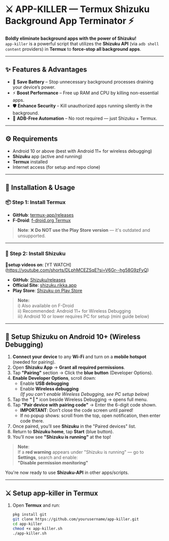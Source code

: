 # ⚔️ APP-KILLER — Termux Shizuku Background App Terminator ⚡

**Boldly eliminate background apps with the power of Shizuku!**  
`app-killer` is a powerful script that utilizes the **Shizuku API** (via `adb shell content` providers) in **Termux** to **force-stop all background apps**.

---

## ✨ Features & Advantages

- 🔋 **Save Battery** – Stop unnecessary background processes draining your device’s power.  
- ⚡ **Boost Performance** – Free up RAM and CPU by killing non-essential apps.  
- 🛡️ **Enhance Security** – Kill unauthorized apps running silently in the background.  
- 🔧 **ADB-Free Automation** – No root required — just Shizuku + Termux.

---

## ⚙️ Requirements

- Android 10 or above (best with Android 11+ for wireless debugging)  
- **Shizuku** app (active and running)  
- **Termux** installed  
- Internet access (for setup and repo clone)

---

## 🚀 Installation & Usage

### 📦 Step 1: Install Termux

- **GitHub**: [termux-app/releases](https://github.com/termux/termux-app/releases)  
- **F-Droid**: [f-droid.org Termux](https://f-droid.org/en/packages/com.termux/)

> **Note**: ❌ **Do NOT use the Play Store version** — it's outdated and unsupported.

---

### 🧩 Step 2: Install Shizuku
🔴**setup videos on**: [YT WATCH]
(https://youtube.com/shorts/DLphMCEZSqE?si=V6Gr--hg58G9zFyQ)
- **GitHub**: [Shizuku/releases](https://github.com/RikkaApps/Shizuku/releases)  
- **Official Site**: [shizuku.rikka.app](https://shizuku.rikka.app/download/)  
- **Play Store**: [Shizuku on Play Store](https://play.google.com/store/apps/details?id=moe.shizuku.privileged.api)

> **Note:**  
> i) Also available on F-Droid  
> ii) Recommended: Android 11+ for Wireless Debugging  
> iii) Android 10 or lower requires PC for setup (mini guide below)

---

## 📡 Setup Shizuku on Android 10+ (Wireless Debugging)

1. **Connect your device** to any **Wi-Fi** and turn on a **mobile hotspot** (needed for pairing).  
2. Open **Shizuku App** → **Grant all required permissions**.  
3. Tap **"Pairing"** section → Click the **blue button** (Developer Options).  
4. **Enable Developer Options**, scroll down:
    - Enable **USB debugging**
    - Enable **Wireless debugging**  
    *(If you can't enable Wireless Debugging, see PC setup below)*  
5. Tap the **" | "** icon beside Wireless Debugging → opens full menu.  
6. Tap **"Pair device with pairing code"** → Enter the 6-digit code shown.  
    - **IMPORTANT**: Don’t close the code screen until paired!  
    - If no popup shows: scroll from the top, open notification, then enter code there.  
7. Once paired, you’ll see **Shizuku** in the "Paired devices" list.  
8. Return to **Shizuku home**, tap **Start** (blue button).  
9. You’ll now see **"Shizuku is running"** at the top!  

> **Note**:  
> If a **red warning** appears under "Shizuku is running" — go to **Settings**, search and enable:  
> **"Disable permission monitoring"**

You're now ready to use **Shizuku-API** in other apps/scripts.

---

## ⚔️ Setup app-killer in Termux

1. Open **Termux** and run:

   ```bash
   pkg install git
   git clone https://github.com/yourusername/app-killer.git
   cd app-killer
   chmod +x app-killer.sh
   ./app-killer.sh
